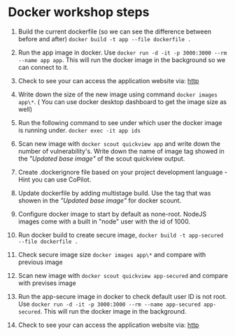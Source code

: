 # Docker workshop steps

1. Build the current dockerfile (so we can see the difference between before and after) 
   `docker build -t app --file dockerfile .`

2. Run the app image in docker. Use `docker run -d -it -p 3000:3000 --rm --name app app`. This will run the docker image in the background so we can connect to it.

3. Check to see your can access the application website via: [http](http://localhost:3000/)

4. Write down the size of the new image using command `docker images app\*`. ( You can use docker desktop dashboard to get the image size as well)

5. Run the following command to see under which user the docker image is running under.
   `docker exec -it app ids`

6. Scan new image with `docker scout quickview app` and write down the number of vulnerability's. Write down the name of image tag showed in the *"Updated base image"* of the scout quickview output.

7. Create .dockerignore file based on your project development language - Hint you can use CoPilot.

8. Update dockerfile by adding multistage build. Use the tag that was showen in the *"Updated base image"* for docker scount.

9. Configure docker image to start by default as none-root. NodeJS images come with a built in "node" user with the id of 1000.

10. Run docker build to create secure image, `docker build -t app-secured --file dockerfile .`

11. Check secure image size `docker images app\*` and compare with previous image

12. Scan new image with `docker scout quickview app-secured` and compare with previses image

13. Run the app-secure image in docker to check default user ID is not root. Use `docker run -d -it -p 3000:3000 --rm --name app-secured app-secured`. This will run the docker image in the background.

14. Check to see your can access the application website via: [http](http://localhost:3000/)